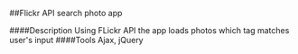 
##Flickr API search photo app

####Description
Using FLickr API the app loads photos which tag matches user's input
####Tools
Ajax, jQuery
 
